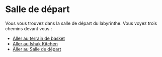 
# Salle de départ

Vous vous trouvez dans la salle de départ du labyrinthe. Vous voyez trois chemins devant vous :

- [Aller au terrain de basket ](failler_owen_terrain_de_basket.md)
- [Aller au Ishak Kitchen](ishak_saddalah_kitchen.md)
- [Aller au Salle de départ](idex.md)
